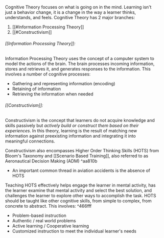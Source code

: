 Cognitive Theory focuses on what is going on in the mind. Learning isn't just a behavior change, it is a change in the way a learner thinks, understands, and feels. Cognitive Theory has 2 major branches:
1. [[#Information Processing Theory]]
2. [[#Constructivism]]
###### [[Information Processing Theory]]:
Information Processing Theory uses the concept of a computer system to model the actions of the brain. The brain processes incoming information, stores and retrieves it, and generates responses to the information. This involves a number of cognitive processes:
* Gathering and representing information (encoding)
* Retaining of information
* Retrieving the information when needed
###### [[Constructivism]]:
Constructivism is the concept that learners do not acquire knowledge and skills passively but *actively build or construct them based on their experiences*. In this theory, learning is the result of matching new information against preexisting information and integrating it into meaningful connections.

Constructivism also encompasses Higher Order Thinking Skills (HOTS) from Bloom's Taxonomy and [[Scenario Based Training]], also referred to as Aeronautical Decision Making (ADM) ^aa810b
* An important common thread in aviation accidents is the absence of HOTS

Teaching HOTS effectively helps engage the learner in mental activity, has the learner examine that mental activity and select the best solution, and challenges the learner to explore other ways to accomplish the task.  HOTS should be taught like other cognitive skills, from simple to complex, from concrete to abstract.  This involves: ^466fff
* Problem-based instruction
* Authentic / real world problems
* Active learning / Cooperative learning
* Customized instruction to meet the individual learner's needs